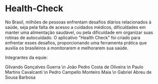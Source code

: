 # Health-Check


No Brasil, milhões de pessoas enfrentam desafios diários relacionados à saúde, seja pela falta de acesso a cuidados médicos, dificuldades em manter uma alimentação saudável, ou pela dificuldade em organizar suas rotinas de autocuidado. O aplicativo "Health Check" foi criado para enfrentar esses desafios, proporcionando uma ferramenta prática que auxilia os brasileiros a monitorarem e melhorarem sua saúde.

Integrantes da equie:

  Gilvando Gonçalves Guerra \n
  João Pedro Costa de Oliveira \n
  Paulo Martins Cavalcanti \n
  Pedro Campello Monteiro Maia \n
  Gabriel Abreu de Sousa Barbosa 
